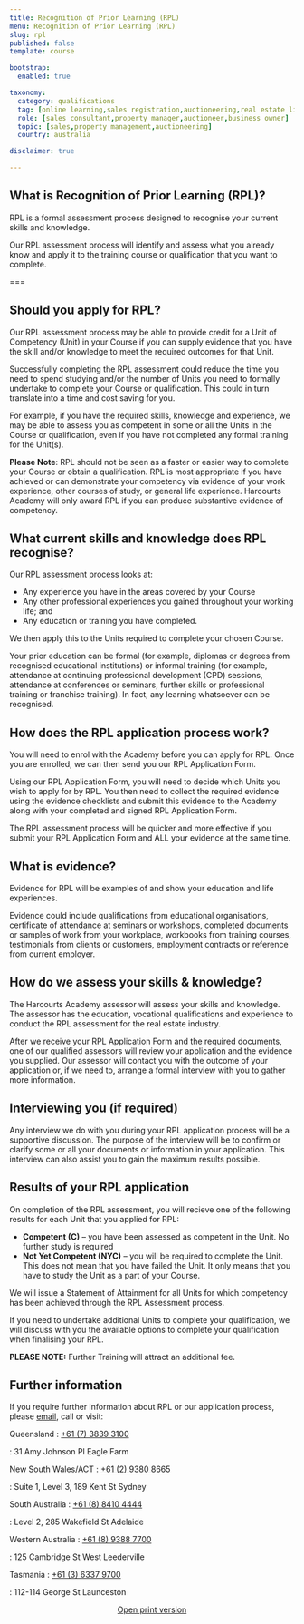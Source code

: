 ```yaml
---
title: Recognition of Prior Learning (RPL)
menu: Recognition of Prior Learning (RPL)
slug: rpl
published: false
template: course

bootstrap:
  enabled: true

taxonomy:
  category: qualifications
  tag: [online learning,sales registration,auctioneering,real estate licence]
  role: [sales consultant,property manager,auctioneer,business owner]
  topic: [sales,property management,auctioneering]
  country: australia

disclaimer: true

---
```


## What is Recognition of Prior Learning (RPL)?

RPL is a formal assessment process designed to recognise your current skills and knowledge.

Our RPL assessment process will identify and assess what you already know and apply it to the training course or qualification that you want to complete.

<!--[Download RPL Guide and Application Form](rpl-application-form_v2016-06-20.pdf){.button}-->

===

## Should you apply for RPL?

Our RPL assessment process may be able to provide credit for a Unit of Competency (Unit) in your Course if you can supply evidence that you have the skill and/or knowledge to meet the required outcomes for that Unit.

Successfully completing the RPL assessment could reduce the time you need to spend studying and/or the number of Units you need to formally undertake to complete your Course or qualification. This could in turn translate into a time and cost saving for you.

For example, if you have the required skills, knowledge and experience, we may be able to assess you as competent in some or all the Units in the Course or qualification, even if you have not completed any formal training for the Unit(s).

**Please Note**: RPL should not be seen as a faster or easier way to complete your Course or obtain a qualification. RPL is most appropriate if you have achieved or can demonstrate your competency via evidence of your work experience, other courses of study, or general life experience. Harcourts Academy will only award RPL if you can produce substantive evidence of competency.

## What current skills and knowledge does RPL recognise?

Our RPL assessment process looks at:
- Any experience you have in the areas covered by your Course
- Any other professional experiences you gained throughout your working life; and
- Any education or training you have completed.

We then apply this to the Units required to complete your chosen Course.

Your prior education can be formal (for example, diplomas or degrees from recognised educational institutions) or informal training (for example, attendance at continuing professional development (CPD) sessions, attendance at conferences or seminars, further skills or professional training or franchise training). In fact, any learning whatsoever can be recognised.

## How does the RPL application process work?

You will need to enrol with the Academy before you can apply for RPL. Once you are enrolled, we can then send you our RPL Application Form.

Using our RPL Application Form, you will need to decide which Units you wish to apply for by RPL. You then need to collect the required evidence using the evidence checklists and submit this evidence to the Academy along with your completed and signed RPL Application Form.

The RPL assessment process will be quicker and more effective if you submit your RPL Application Form and ALL your evidence at the same time.

## What is evidence?

Evidence for RPL will be examples of and show your education and life experiences.

Evidence could include qualifications from educational organisations, certificate of attendance at seminars or workshops, completed documents or samples of work from your workplace, workbooks from training courses, testimonials from clients or customers, employment contracts or reference from current employer.

## How do we assess your skills & knowledge?

The Harcourts Academy assessor will assess your skills and knowledge. The assessor has the education, vocational qualifications and experience to conduct the RPL assessment for the real estate industry.

After we receive your RPL Application Form and the required documents, one of our qualified assessors will review your application and the evidence you supplied. Our assessor will contact you with the outcome of your application or, if we need to, arrange a formal interview with you to gather more information.

## Interviewing you (if required)

Any interview we do with you during your RPL application process will be a supportive discussion. The purpose of the interview will be to confirm or clarify some or all your documents or information in your application. This interview can also assist you to gain the maximum results possible.

## Results of your RPL application

On completion of the RPL assessment, you will recieve one of the following results for each Unit that you applied for RPL:
- **Competent (C)** – you have been assessed as competent in the Unit. No further study is required
- **Not Yet Competent (NYC)** – you will be required to complete the Unit. This does not mean that you have failed the Unit. It only means that you have to study the Unit as a part of your Course.

We will issue a Statement of Attainment for all Units for which competency has been achieved through the RPL Assessment process.

If you need to undertake additional Units to complete your qualification, we will discuss with you the available options to complete your qualification when finalising your RPL.

**PLEASE NOTE:** Further Training will attract an additional fee.

## Further information

If you require further information about RPL or our application process, please [email](/about/contact-us), call or visit:

<div class="row">
  <div class="col-xs-12 col-md-6" markdown="1">
  
Queensland
: <i class="fa fa-phone" aria-hidden="true"></i> <a href="tel:+61 (7) 3839 3100">+61 (7) 3839 3100</a>

: <i class="fa fa-map-marker" aria-hidden="true"></i> 31 Amy Johnson Pl Eagle Farm


New South Wales/ACT
: <i class="fa fa-phone" aria-hidden="true"></i> <a href="tel:+61 (2) 9380 8665">+61 (2) 9380 8665</a>

: <i class="fa fa-map-marker" aria-hidden="true"></i> Suite 1, Level 3, 189 Kent St Sydney

South Australia
: <i class="fa fa-phone" aria-hidden="true"></i> <a href="tel:+61 (8) 8410 4444">+61 (8) 8410 4444</a>

: <i class="fa fa-map-marker" aria-hidden="true"></i> Level 2, 285 Wakefield St Adelaide

  </div>
  <div class="col-xs-12 col-md-6" markdown="1">
  
Western Australia
: <i class="fa fa-phone" aria-hidden="true"></i> <a href="tel:+61 (8) 9388 7700">+61 (8) 9388 7700</a>

: <i class="fa fa-map-marker" aria-hidden="true"></i> 125 Cambridge St West Leederville

<!-- Victoria
: <i class="fa fa-phone" aria-hidden="true"></i> <a href="tel:1300 856 773">1300 856 773</a>

: <i class="fa fa-map-marker" aria-hidden="true"></i> 3/95 Coventry St Southbank -->

Tasmania
: <i class="fa fa-phone" aria-hidden="true"></i> <a href="tel:+61 (3) 6337 9700">+61 (3) 6337 9700</a>

: <i class="fa fa-map-marker" aria-hidden="true"></i> 112-114 George St Launceston

  </div>
</div>

<p style="text-align: center;"><a href="rpl/rpl-brochure_v2018-05-10.pdf"><i class="fa fa-print" aria-hidden="true"></i> Open print version</a></p>
